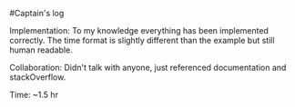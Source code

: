 #Captain's log

Implementation: To my knowledge everything has been implemented correctly. The time format
is slightly different than the example but still human readable.

Collaboration: Didn't talk with anyone, just referenced documentation and stackOverflow.

Time: ~1.5 hr
